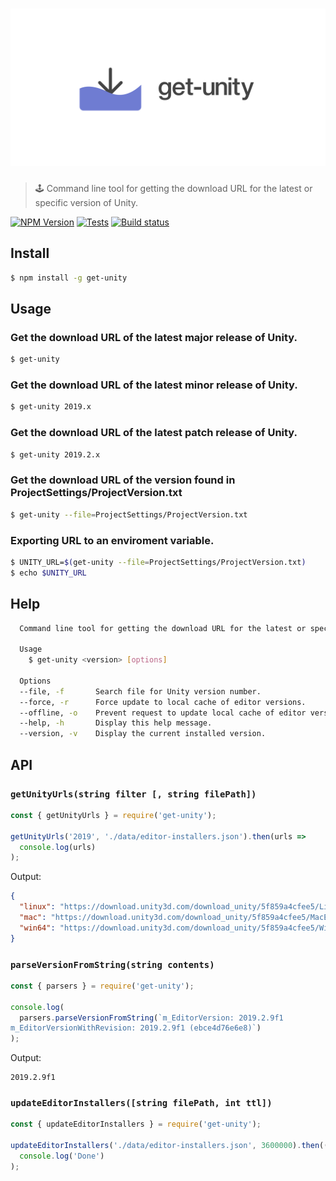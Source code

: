 # ![get-unity](logo.png)

> 🕹 Command line tool for getting the download URL for the latest or specific version of Unity.

[![NPM Version](http://img.shields.io/npm/v/get-unity.svg?style=flat)](https://www.npmjs.org/package/get-unity)
[![Tests](https://github.com/neogeek/get-unity/actions/workflows/test.workflow.yml/badge.svg)](https://github.com/neogeek/get-unity/actions/workflows/test.workflow.yml)
[![Build status](https://ci.appveyor.com/api/projects/status/2k76ian4w73uk3af?svg=true)](https://ci.appveyor.com/project/neogeek/get-unity)

## Install

```bash
$ npm install -g get-unity
```

## Usage

### Get the download URL of the latest major release of Unity.

```bash
$ get-unity
```

### Get the download URL of the latest minor release of Unity.

```bash
$ get-unity 2019.x
```

### Get the download URL of the latest patch release of Unity.

```bash
$ get-unity 2019.2.x
```

### Get the download URL of the version found in ProjectSettings/ProjectVersion.txt

```bash
$ get-unity --file=ProjectSettings/ProjectVersion.txt
```

### Exporting URL to an enviroment variable.

```bash
$ UNITY_URL=$(get-unity --file=ProjectSettings/ProjectVersion.txt)
$ echo $UNITY_URL
```

## Help

```bash
  Command line tool for getting the download URL for the latest or specific version of Unity.

  Usage
    $ get-unity <version> [options]

  Options
  --file, -f       Search file for Unity version number.
  --force, -r      Force update to local cache of editor versions.
  --offline, -o    Prevent request to update local cache of editor versions.
  --help, -h       Display this help message.
  --version, -v    Display the current installed version.
```

## API

### `getUnityUrls(string filter [, string filePath])`

```javascript
const { getUnityUrls } = require('get-unity');

getUnityUrls('2019', './data/editor-installers.json').then(urls =>
  console.log(urls)
);
```

Output:

```json
{
  "linux": "https://download.unity3d.com/download_unity/5f859a4cfee5/LinuxEditorInstaller/Unity.tar.xz",
  "mac": "https://download.unity3d.com/download_unity/5f859a4cfee5/MacEditorInstaller/Unity-2019.2.11f1.pkg",
  "win64": "https://download.unity3d.com/download_unity/5f859a4cfee5/Windows64EditorInstaller/UnitySetup64-2019.2.11f1.exe"
}
```

### `parseVersionFromString(string contents)`

```javascript
const { parsers } = require('get-unity');

console.log(
  parsers.parseVersionFromString(`m_EditorVersion: 2019.2.9f1
m_EditorVersionWithRevision: 2019.2.9f1 (ebce4d76e6e8)`)
);
```

Output:

```
2019.2.9f1
```

### `updateEditorInstallers([string filePath, int ttl])`

```javascript
const { updateEditorInstallers } = require('get-unity');

updateEditorInstallers('./data/editor-installers.json', 3600000).then(() =>
  console.log('Done')
);
```
